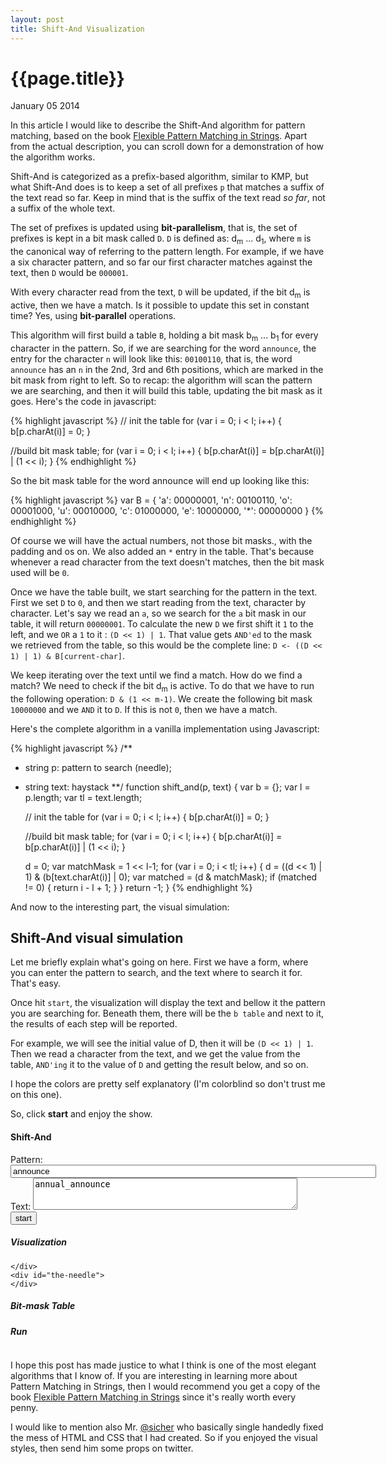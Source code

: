 ```yaml
---
layout: post
title: Shift-And Visualization
---
```


# {{page.title}} #

<span class="meta">January 05 2014</span>

In this article I would like to describe the Shift-And algorithm for pattern matching, based on the book [Flexible Pattern Matching in Strings](http://www.amazon.com/Flexible-Pattern-Matching-Strings-Algorithms/dp/0521039932). Apart from the actual description, you can scroll down for a demonstration of how the algorithm works.

Shift-And is categorized as a prefix-based algorithm, similar to KMP, but what Shift-And does is to keep a set of all prefixes `p` that matches a suffix of the text read so far. Keep in mind that is the suffix of the text read _so far_, not a suffix of the whole text.

The set of prefixes is updated using __bit-parallelism__, that is, the set of prefixes is kept in a bit mask called `D`. `D` is defined as: d<sub>m</sub> ... d<sub>1</sub>, where `m` is the canonical way of referring to the pattern length. For example, if we have a six character pattern, and so far our first character matches against the text, then `D` would be `000001`. 

With every character read from the text, `D` will be updated, if the bit d<sub>m</sub> is active, then we have a match. Is it possible to update this set in constant time? Yes, using __bit-parallel__ operations.

This algorithm will first build a table `B`, holding a bit mask b<sub>m</sub> ... b<sub>1</sub> for every character in the pattern. So, if we are searching for the word `announce`, the entry for the character `n` will look like this: `00100110`, that is, the word `announce` has an `n` in the 2nd, 3rd and 6th positions, which are marked in the bit mask from right to left. So to recap: the algorithm will scan the pattern we are searching, and then it will build this table, updating the bit mask as it goes. Here's the code in javascript:

{% highlight javascript %}
// init the table
for (var i = 0; i < l; i++) {
    b[p.charAt(i)] = 0;
}

//build bit mask table;
for (var i = 0; i < l; i++) {
    b[p.charAt(i)] = b[p.charAt(i)] | (1 << i);
}
{% endhighlight %}

So the bit mask table for the word announce will end up looking like this:

{% highlight javascript %}
var B = {
  'a': 00000001,
  'n': 00100110,
  'o': 00001000,
  'u': 00010000,
  'c': 01000000,
  'e': 10000000,
  '*': 00000000
}
{% endhighlight %}

Of course we will have the actual numbers, not those bit masks., with the padding and os on. We also added an `*` entry in the table. That's because whenever a read character from the text doesn't matches, then the bit mask used will be `0`.

Once we have the table built, we start searching for the pattern in the text. First we set `D` to `0`, and then we start reading from the text, character by character. Let's say we read an `a`, so we search for the `a` bit mask in our table, it will return `00000001`. To calculate the new `D` we first shift it `1` to the left, and we `OR` a `1` to it : `(D << 1) | 1`. That value gets `AND'ed` to the mask we retrieved from the table, so this would be the complete line: `D <- ((D << 1) | 1) & B[current-char]`.

We keep iterating over the text until we find a match. How do we find a match? We need to check if the bit d<sub>m</sub> is active. To do that we have to run the following operation: `D & (1 << m-1)`. We create the following bit mask `10000000` and we `AND` it to `D`. If this is not `0`, then we have a match.

Here's the complete algorithm in a vanilla implementation using Javascript:

{% highlight javascript %}
/**
  * string p: pattern to search (needle);
  * string text: haystack
**/
function shift_and(p, text) {
    var b = {};
    var l = p.length;
    var tl = text.length;
 
    // init the table
    for (var i = 0; i < l; i++) {
        b[p.charAt(i)] = 0;
    }

    //build bit mask table;
    for (var i = 0; i < l; i++) {
        b[p.charAt(i)] = b[p.charAt(i)] | (1 << i);
    }
 
    d = 0;
    var matchMask = 1 << l-1;
    for (var i = 0; i < tl; i++) {
        d = ((d << 1) | 1) & (b[text.charAt(i)] | 0);
        var matched = (d & matchMask);
        if (matched != 0) {
            return i - l + 1;
        }
    }
    return -1;
}
{% endhighlight %}

And now to the interesting part, the visual simulation:

## Shift-And visual simulation ##

Let me briefly explain what's going on here. First we have a form, where you can enter the pattern to search, and the text where to search it for. That's easy.

Once hit `start`, the visualization will display the text and bellow it the pattern you are searching for. Beneath them, there will be the `b table` and next to it, the results of each step will be reported. 

For example, we will see the initial value of D, then it will be `(D << 1) | 1`. Then we read a character from the text, and we get the value from the table, `AND'ing` it to the value of `D` and getting the result below, and so on.

I hope the colors are pretty self explanatory (I'm colorblind so don't trust me on this one).

So, click __start__ and enjoy the show.

<link rel="stylesheet" href="/css/sand.css" type="text/css" media="screen" title="no title" charset="utf-8" />
<div class="shiftand">
<h4>Shift-And</h4>
<form id="shiftand">
    <label for="pattern">Pattern:</label>
    <input id="pattern" type="text" name="pattern" value="announce" size="70" />
    <label for="text">Text:</label>
    <textarea id="text" name="text" cols="50" rows="3">annual_announce</textarea>
    <input type="submit" value="start" />
</form>
<div id="vis_container" class="hidden">
  <div id="text_blocks">
    <h5>Visualization</h5>
    <div id="the-haystack">
      
    </div>
    <div id="the-needle">
    </div>
  </div>
  <div id="bitrun">
    <div id="bitmask">
        <h5>Bit-mask Table</h5>
        <ul id="bitmask-table" class="table"></ul>
    </div>
    <div id="match-run">
        <h5>Run</h5>
        <pre></pre>
     </div>
  </div>
</div>
</div>
<script type="text/javascript" charset="utf-8" src="/javascripts/jquery-1.9.1.js">
  
</script>
<script type="text/javascript" charset="utf-8" src="/javascripts/jquery-ui-1.10.3.custom.js">
  
</script>
<script type="text/javascript" charset="utf-8" src="/javascripts/forms.js">
  
</script>
<script type="text/javascript" charset="utf-8" src="/javascripts/shift_and.js">
  
</script>

I hope this post has made justice to what I think is one of the most elegant algorithms that I know of. If you are interesting in learning more about Pattern Matching in Strings, then I would recommend you get a copy of the book [Flexible Pattern Matching in Strings](http://www.amazon.com/Flexible-Pattern-Matching-Strings-Algorithms/dp/0521039932) since it's really worth every penny.

I would like to mention also Mr. [@sicher](https://twitter.com/sicher) who basically single handedly fixed the mess of HTML and CSS that I had created. So if you enjoyed the visual styles, then send him some props on twitter.